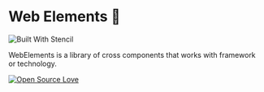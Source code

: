 # Web Elements 💎
![Built With Stencil](https://bit.ly/35Ak8QP)

WebElements is a library of cross components that works with framework or technology.

[![Open Source Love](https://badges.frapsoft.com/os/mit/mit.svg?v=102)](https://github.com/ellerbrock/open-source-badge/)

